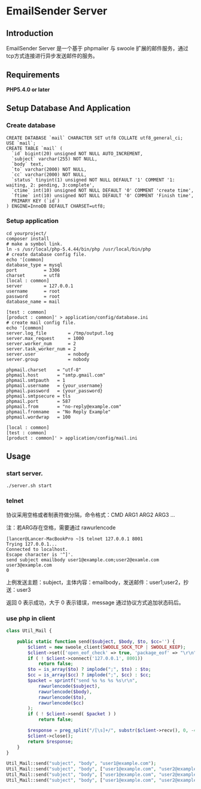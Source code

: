 EmailSender Server
============

## Introduction

EmailSender Server 是一个基于 phpmailer 与 swoole 扩展的邮件服务，通过tcp方式连接进行异步发送邮件的服务。

Requirements
------------

**PHP5.4.0 or later**

Setup Database And Application
-----------

### Create database
```
CREATE DATABASE `mail` CHARACTER SET utf8 COLLATE utf8_general_ci; 
USE `mail`;
CREATE TABLE `mail` (
  `id` bigint(20) unsigned NOT NULL AUTO_INCREMENT,
  `subject` varchar(255) NOT NULL,
  `body` text,
  `to` varchar(2000) NOT NULL,
  `cc` varchar(2000) NOT NULL,
  `status` tinyint(1) unsigned NOT NULL DEFAULT '1' COMMENT '1: waiting, 2: pending, 3:complete',
  `ctime` int(10) unsigned NOT NULL DEFAULT '0' COMMENT 'create time',
  `ftime` int(10) unsigned NOT NULL DEFAULT '0' COMMENT 'Finish time',
  PRIMARY KEY (`id`)
) ENGINE=InnoDB DEFAULT CHARSET=utf8;
```

### Setup application
```
cd yourproject/
composer install
# make a symbol link.
ln -s /usr/local/php-5.4.44/bin/php /usr/local/bin/php
# create database config file.
echo '[common]
database_type = mysql
port          = 3306
charset       = utf8
[local : common]
server        = 127.0.0.1
username      = root
password      = root
database_name = mail

[test : common]
[product : common]' > application/config/database.ini
# create mail config file.
echo '[common]
server.log_file        = /tmp/output.log
server.max_request     = 1000
server.worker_num      = 2
server.task_worker_num = 2
server.user            = nobody
server.group           = nobody

phpmail.charset    = "utf-8"
phpmail.host       = "smtp.gmail.com"
phpmail.smtpauth   = 1
phpmail.username   = {your_username}
phpmail.password   = {your_password}
phpmail.smtpsecure = tls
phpmail.port       = 587
phpmail.from       = "no-reply@example.com"
phpmail.fromname   = "No Reply Example"
phpmail.wordwrap   = 100

[local : common]
[test : common]
[product : common]' > application/config/mail.ini
```

Usage
-----------
### start server.
```
./server.sh start
```

### telnet

协议采用空格或者制表符做分隔，命令格式：CMD ARG1 ARG2 ARG3 ...

注：若ARG存在空格，需要通过 rawurlencode

```
[lancer@Lancer-MacBookPro ~]$ telnet 127.0.0.1 8001
Trying 127.0.0.1...
Connected to localhost.
Escape character is '^]'.
send subject emailbody user1@example.com;user2@examle.com user3@example.com
0
```

上例发送主题：subject，主体内容：emailbody，发送邮件：user1;user2，抄送：user3

返回 0 表示成功，大于 0 表示错误，message 通过协议方式追加状态码后。

### use php in client

```php
class Util_Mail {

    public static function send($subject, $body, $to, $cc='') {
        $client = new swoole_client(SWOOLE_SOCK_TCP | SWOOLE_KEEP);
        $client->set(['open_eof_check' => true, 'package_eof' => "\r\n"]);
        if ( ! $client->connect('127.0.0.1', 8001))
            return false;
        $to = is_array($to) ? implode(";", $to) : $to;
        $cc = is_array($cc) ? implode(";", $cc) : $cc;
        $packet = sprintf("send %s %s %s %s\r\n", 
            rawurlencode($subject),
            rawurlencode($body),
            rawurlencode($to),
            rawurlencode($cc)
        );
        if ( ! $client->send( $packet ) )
            return false;

        $response = preg_split("/[\s]+/", substr($client->recv(), 0, -4) );
        $client->close();
        return $response;
    }
}

Util_Mail::send("subject", "body", "user1@example.com");
Util_Mail::send("subject", "body", ["user1@example.com", "user2@example.com"]);
Util_Mail::send("subject", "body", ["user1@example.com", "user2@example.com"], "user3@example.com");
Util_Mail::send("subject", "body", ["user1@example.com", "user2@example.com"], ["user3@example.com", "user4@example.com"]);
```